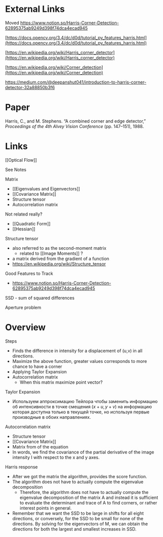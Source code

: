 
# External Links

Moved
https://www.notion.so/Harris-Corner-Detection-62895375ab9249d398f74dca4ecad945

[https://docs.opencv.org/3.4/dc/d0d/tutorial_py_features_harris.html](https://docs.opencv.org/3.4/dc/d0d/tutorial_py_features_harris.html)

[https://en.wikipedia.org/wiki/Harris_corner_detector](https://en.wikipedia.org/wiki/Harris_corner_detector)

[https://en.wikipedia.org/wiki/Corner_detection](https://en.wikipedia.org/wiki/Corner_detection)

https://medium.com/@deepanshut041/introduction-to-harris-corner-detector-32a88850b3f6

# Paper

Harris, C., and M. Stephens. “A combined corner and edge detector,” _Proceedings of the 4th Alvey Vision Conference_ (pp. 147–151), 1988.

# Links

[[Optical Flow]]

See Notes

Matrix
- [[Eigenvalues and Eigenvectors]]
- [[Covariance Matrix]]	
- Structure tensor
- Autocorrelation matrix

Not related really?
- [[Quadratic Form]]
- [[Hessian]]

Structure tensor
- also referred to as the second-moment matrix
	- related to [[Image Moments]] ?
- a matrix derived from the gradient of a function
- https://en.wikipedia.org/wiki/Structure_tensor

Good Features to Track
- https://www.notion.so/Harris-Corner-Detection-62895375ab9249d398f74dca4ecad945

SSD - sum of squared differences

Aperture problem

# Overview

Steps
- Finds the difference in intensity for a displacement of (u,v) in all directions.
- Maximize the above function, greater values corresponds to more chance to have a corner
- Applying Taylor Expansion
- Autocorrelation matrix
	- When this matrix maximize point vector?

Taylor Expansion
- Используем аппроксимацию Тейлора чтобы заменить информацию об интенcивности в точке смещения $(x+u, y+v)$ на информацию которая доступна только в текущей точке, но используя первые производные в обоих направлениях.

Autocorrelation matrix
- Structure tensor
- [[Covariance Matrix]]
- Matrix from of the equation
- In words, we find the covariance of the partial derivative of the image intensity I with respect to the x and y axes.

Harris response
- After we got the matrix the algorithm, provides the score function.
- The algorithm does not have to actually compute the eigenvalue decomposition
	- Therefore, the algorithm does not have to actually compute the eigenvalue decomposition of the matrix A and instead it is sufficient to evaluate the determinant and trace of A to find corners, or rather interest points in general.
- Remember that we want the SSD to be large in shifts for all eight directions, or conversely, for the SSD to be small for none of the directions. By solving for the eigenvectors of M, we can obtain the directions for both the largest and smallest increases in SSD.